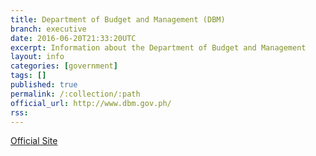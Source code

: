 ```yaml
---
title: Department of Budget and Management (DBM)
branch: executive
date: 2016-06-20T21:33:20UTC
excerpt: Information about the Department of Budget and Management
layout: info
categories: [government]
tags: []
published: true
permalink: /:collection/:path
official_url: http://www.dbm.gov.ph/
rss:
---
```


[Official Site](page.official_url)


